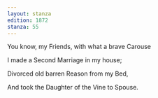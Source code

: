 ```yaml
---
layout: stanza
edition: 1872
stanza: 55
---
```


You know, my Friends, with what a brave Carouse

I made a Second Marriage in my house;

Divorced old barren Reason from my Bed,

And took the Daughter of the Vine to Spouse.